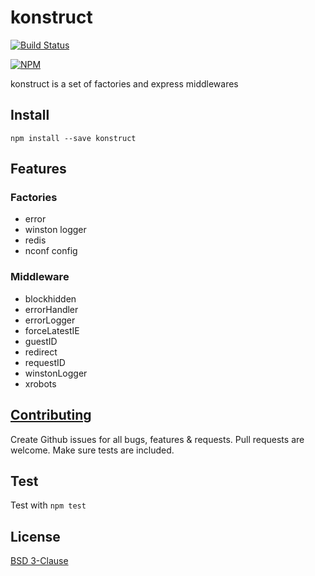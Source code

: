 # konstruct #

[![Build Status](https://travis-ci.org/OctaveWealth/konstruct.png?branch=master)](https://travis-ci.org/OctaveWealth/konstruct)

[![NPM](https://nodei.co/npm/konstruct.png?downloads=true)](https://nodei.co/npm/konstruct/)

konstruct is a set of factories and express middlewares

## Install ##

```
npm install --save konstruct
```
## Features ##
### Factories ###
* error
* winston logger
* redis
* nconf config

### Middleware ###
* blockhidden
* errorHandler
* errorLogger
* forceLatestIE
* guestID
* redirect
* requestID
* winstonLogger
* xrobots

## [Contributing](CONTRIBUTING) ##
Create Github issues for all bugs, features & requests. Pull requests are welcome. Make sure tests are included.

## Test ##
Test with `npm test`

## License ##
[BSD 3-Clause](LICENSE)
